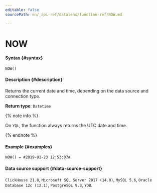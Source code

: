 ```yaml
---
editable: false
sourcePath: en/_api-ref/datalens/function-ref/NOW.md

---
```


# NOW



#### Syntax {#syntax}


```
NOW()
```

#### Description {#description}
Returns the current date and time, depending on the data source and connection type.

**Return type**: `Datetime`

{% note info %}

On `YQL`, the function always returns the UTC date and time.

{% endnote %}


#### Example {#examples}

```
NOW() = #2019-01-23 12:53:07#
```


#### Data source support {#data-source-support}

`ClickHouse 21.8`, `Microsoft SQL Server 2017 (14.0)`, `MySQL 5.6`, `Oracle Database 12c (12.1)`, `PostgreSQL 9.3`, `YDB`.
